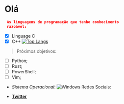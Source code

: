 


# Olá 

```json
 As linguagens de programação que tenho conhecimento 
 razoável: 
 ```
- [x] Linguage C 
- [x] C++
[![Top Langs](https://github-readme-stats.vercel.app/api/top-langs/?username=pedroevaristo&layout=compact)](https://github.com/anuraghazra/github-readme-stats)

> Próximos objetivos:			
- [ ] Python;
- [ ] Rust;
- [ ] PowerShell;
- [ ] Vim;

* _Sistema Operacional_:
![Windows](https://img.shields.io/badge/Windows-0078D6?style=for-the-badge&logo=windows&logoColor=white)
 Redes Sociais: 

- **[Twitter]("https://twitter.com/PedroEv59410240")**
